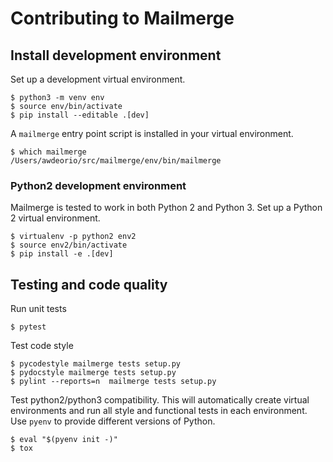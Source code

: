Contributing to Mailmerge
=========================

## Install development environment
Set up a development virtual environment.
```console
$ python3 -m venv env
$ source env/bin/activate
$ pip install --editable .[dev]
```

A `mailmerge` entry point script is installed in your virtual environment.
```console
$ which mailmerge
/Users/awdeorio/src/mailmerge/env/bin/mailmerge
```

### Python2 development environment
Mailmerge is tested to work in both Python 2 and Python 3.  Set up a Python 2 virtual environment.
```console
$ virtualenv -p python2 env2
$ source env2/bin/activate
$ pip install -e .[dev]
```

## Testing and code quality
Run unit tests
```console
$ pytest
```

Test code style
```console
$ pycodestyle mailmerge tests setup.py
$ pydocstyle mailmerge tests setup.py
$ pylint --reports=n  mailmerge tests setup.py
```

Test python2/python3 compatibility.  This will automatically create virtual environments and run all style and functional tests in each environment.  Use `pyenv` to provide different versions of Python.
```console
$ eval "$(pyenv init -)"
$ tox
```
